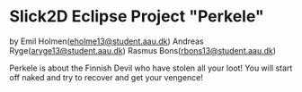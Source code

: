 # Slick2D Eclipse Project "Perkele"
by 
Emil Holmen(eholme13@student.aau.dk)
Andreas Ryge(aryge13@student.aau.dk) 
Rasmus Bons(rbons13@student.aau.dk)


Perkele is about the Finnish Devil who have stolen all your loot!
You will start off naked and try to recover and get your vengence!
